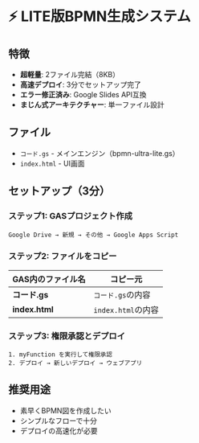 # ⚡ LITE版BPMN生成システム

## 特徴
- **超軽量**: 2ファイル完結（8KB）
- **高速デプロイ**: 3分でセットアップ完了
- **エラー修正済み**: Google Slides API互換
- **まじん式アーキテクチャー**: 単一ファイル設計

## ファイル
- `コード.gs` - メインエンジン（bpmn-ultra-lite.gs）
- `index.html` - UI画面

## セットアップ（3分）

### ステップ1: GASプロジェクト作成
```
Google Drive → 新規 → その他 → Google Apps Script
```

### ステップ2: ファイルをコピー
| GAS内のファイル名 | コピー元 |
|------------------|---------|
| **コード.gs** | `コード.gs`の内容 |
| **index.html** | `index.html`の内容 |

### ステップ3: 権限承認とデプロイ
```
1. myFunction を実行して権限承認
2. デプロイ → 新しいデプロイ → ウェブアプリ
```

## 推奨用途
- 素早くBPMN図を作成したい
- シンプルなフローで十分
- デプロイの高速化が必要